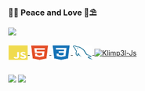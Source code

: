 ### 🌊🌴 Peace and Love 🌴⛱️

<div>
  <a href="https://github.com/Klimp3l">
  <img height="180em" src="https://github-readme-stats.vercel.app/api?username=Klimp3l&show_icons=true&theme=dark&include_all_commits=true&count_private=true"/>
</div>
  
<div style="display: inline_block"><br>
  <img align="center" alt="Klimp3l-Js" height="30" width="40" src="https://github.com/devicons/devicon/blob/master/icons/javascript/javascript-plain.svg">
  <img align="center" alt="Klimp3l-Js" height="30" width="40" src="https://github.com/devicons/devicon/blob/master/icons/html5/html5-plain.svg">
  <img align="center" alt="Klimp3l-Js" height="30" width="40" src="https://github.com/devicons/devicon/blob/master/icons/css3/css3-plain.svg">
  <img align="center" alt="Klimp3l-Js" height="30" width="40" src="https://github.com/devicons/devicon/blob/master/icons/mysql/mysql-plain.svg">
  <img align="center" alt="Klimp3l-Js" height="30" width="40" src="https://github.com/devicons/devicon/blob/master/icons/mysql/python-plain.svg">
</div>
  
##

<div>
  <a href="https://instagram.com/bernardokozan" target="_blank"><img src="https://img.shields.io/badge/-Instagram-%23E4405F?style=for-the-badge&logo=instagram&logoColor=white" target="_blank"></a>
  <a href = "https://mail.google.com/mail/u/0/#inbox/QgrcJHsbjqdHgXlmTLVMttXQvfjBZMLNHMv?compose=CllgCJTNqbzMhxCSWhlMpzfHCHLRkKrPSsgwRdbCZlsQSsvVXxFfxJGQTXvZljTwDScQvtCmNVq"><img src="https://img.shields.io/badge/Gmail-D14836?style=for-the-badge&logo=gmail&logoColor=white" target="_blank"></a>
</div>
